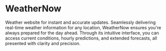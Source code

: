# WeatherNow
Weather website for instant and accurate updates. Seamlessly delivering real-time weather information for any location, WeatherNow ensures you're always prepared for the day ahead. Through its intuitive interface, you can access current conditions, hourly predictions, and extended forecasts, all presented with clarity and precision.
